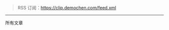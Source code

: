 



> RSS
> 订阅：<a href="https://clip.demochen.com/feed.xml" target="_blank">https://clip.demochen.com/feed.xml</a>

---

所有文章

<!-- Table of Content-->